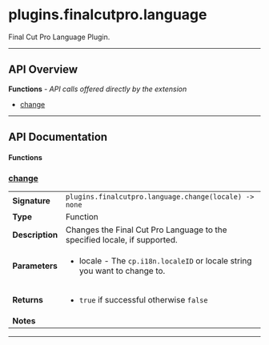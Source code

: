 # plugins.finalcutpro.language

Final Cut Pro Language Plugin.

---

## API Overview
**Functions** - _API calls offered directly by the extension_
 * [change](#change)


---

## API Documentation

#### Functions


### [change](#change)

|                                             |                                                                                     |
| --------------------------------------------|-------------------------------------------------------------------------------------|
| **Signature**                               | `plugins.finalcutpro.language.change(locale) -> none`                                                                    |
| **Type**                                    | Function                                                                     |
| **Description**                             | Changes the Final Cut Pro Language to the specified locale, if supported.                                                                     |
| **Parameters**                              | <ul><li>locale - The `cp.i18n.localeID` or locale string you want to change to.</li></ul> |
| **Returns**                                 | <ul><li>`true` if successful otherwise `false`</li></ul>          |
| **Notes**                                   | <ul></ul> |

---

